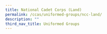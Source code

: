 ```yaml
---
title: National Cadet Corps (Land)
permalink: /ccas/uniformed-groups/ncc-land/
description: ""
third_nav_title: Uniformed Groups
---
```

